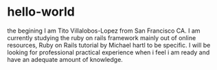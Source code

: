 # hello-world
the begining
I am Tito Villalobos-Lopez from San Francisco CA. I am currently studying the ruby on rails framework mainly out of online resources, Ruby on Rails tutorial by Michael hartl to be specific. I will be looking for professional practical experience when i feel i am ready and have an adequate amount of knowledge. 
